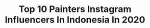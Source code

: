 ---
title: Top 10 Painters Instagram Influencers In Indonesia In 2020
description: >-
  Find top painters Instagram influencers in Indonesia in 2020. Most popular hashtags: #staysafe #stayhome #untiltomorrow #pandemic.
platform: Instagram
profiles:
  - username: "super.didi"
    fullname: >-
      👧🏻 Alodia & 👶🏻 Orlando
    location: "Indonesia"
    followers: 37830
    engagement: 116
    commentsToLikes: 0.098318
    id: ck5q85lvi4jy10i11fej85m3x
    verified: false
    hashtags: "#violistroller, #strollerindonesia, #workfromhome, #notallheroeswearcapes"
  - username: "rizkiart_9"
    fullname: >-
      Rizki Art
    location: "Indonesia"
    followers: 50752
    engagement: 979
    commentsToLikes: 0.022986
    id: ck8syj3upkyvv0j78opa72c35
    verified: false
    hashtags: "#dreamteampeduli, #moveandadventure, #eidmubarak, #rizkiart"
  - username: "meg829"
    fullname: >-
      Meg
    location: "Indonesia"
    followers: 6673
    engagement: 497
    commentsToLikes: 0.041317
    id: ck5ck1gskvxla0i11sim6u2oq
    verified: false
    hashtags: "#shinebrightlikeadiamond, #narsissist, #fashion, #audreyhepburn"
  - username: "jerome_jonathan"
    fullname: >-
      Jeremy Jonathan
    location: "Indonesia"
    followers: 38441
    engagement: 1404
    commentsToLikes: 0.044546
    id: ck5hhv0lea7sd0i11p8p04ska
    verified: false
    hashtags: "#handmade, #gouachepainting, #type, #stayhome"
  - username: "mario_blanco"
    fullname: >-
      Mario Blanco
    location: "Indonesia"
    followers: 26157
    engagement: 336
    commentsToLikes: 0.025526
    id: ck5hpvh18s1ap0i11qhc2gdtu
    verified: false
    hashtags: "#pagoda, #cremation, #landscape, #ngaben"
  - username: "prisarianzi"
    fullname: >-
      Prisa Rianzi
    location: "Indonesia"
    followers: 74315
    engagement: 357
    commentsToLikes: 0.022179
    id: ck6tqwlghv0ks0j71rxsvvgsb
    verified: false
    hashtags: "#dreambirdsartwear, #workinprogress, #sketch, #wipart"
  - username: "rachaeladean"
    fullname: >-
      Rachael Dean
    location: "Indonesia"
    followers: 33098
    engagement: 332
    commentsToLikes: 0.026123
    id: ck139udqon5ru0i19id642fnh
    verified: false
    hashtags: "#puffindreamer"
  - username: "zzzany13"
    fullname: >-
      The professor Zany13 -BSB, ZNC
    location: "Indonesia"
    followers: 11158
    engagement: 363
    commentsToLikes: 0.022563
    id: ck0u2fh1czsly0i19sxgdtm4l
    verified: false
    hashtags: "#straightletter, #covid19, #nyfatcap, #piece"
  - username: "deckysastra"
    fullname: >-
      𝐃 𝐄 𝐂 𝐊 𝐘  𝐒 𝐀 𝐒 𝐓 𝐑 𝐀 ᵀᴹ
    location: "Indonesia"
    followers: 48208
    engagement: 397
    commentsToLikes: 0.009103
    id: ck0tuxcld93ax0i19p771u6kf
    verified: true
    hashtags: "#bbqridexmooneyes, #bornfreeshow, #apriliars125rs, #stayhome"
  - username: "yosiaraduck"
    fullname: >-
      Yosia Raduck
    location: "Indonesia"
    followers: 14048
    engagement: 1685
    commentsToLikes: 0.024102
    id: ck0vxk4bgzabb0i19vzcxy701
    verified: false
    hashtags: "#artproduct, #maskingfluid, #tutorial, #birds"
---